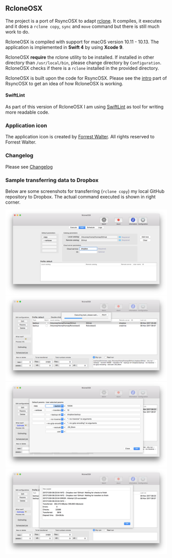 ## RcloneOSX

The project is a port of RsyncOSX to adapt [rclone](https://rclone.org/). It compiles, it executes and it does a `rclone copy`, `sync` and `move` command but there is still much work to do.

RcloneOSX is compiled with support for macOS version 10.11 - 10.13. The application is implemented in **Swift 4** by using **Xcode 9**.

RcloneOSX **require** the rclone utility to be installed. If installed in other directory than `/usr/local/bin`, please change directory by `Configuration`. RcloneOSX checks if there is a `rclone` installed in the provided directory.

RcloneOSX is built upon the code for RsyncOSX. Please see the [intro](https://rsyncosx.github.io/Documentation/docs/Intro.html) part of RsyncOSX to get an idea of how RcloneOSX is working.

#### SwiftLint

As part of this version of RcloneOSX I am using [SwiftLint](https://github.com/realm/SwiftLint) as tool for writing more readable code.

### Application icon

The application icon is created by [Forrest Walter](http://www.forrestwalter.com/). All rights reserved to Forrest Walter.

### Changelog

Please see [Changelog](https://rsyncosx.github.io/Documentation/docs/RcloneOSX/Changelog.html)

### Sample transferring data to Dropbox

Below are some screenshots for transferring (`rclone copy`) my local GitHub repository to Dropbox. The actual command executed is shown in right corner.

![](docs/RcloneOSX/Screenshots/DropBoxGitHub4.png)
![](docs/RcloneOSX/Screenshots/DropboxGitHub.png)
![](docs/RcloneOSX/Screenshots/DropBoxGitHub2.png)
![](docs/RcloneOSX/Screenshots/DropBoxGitHub3.png)
